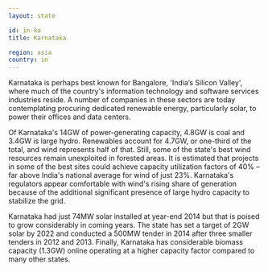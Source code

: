 ```yaml
---
layout: state

id: in-ka
title: Karnataka

region: asia
country: in
---
```

Karnataka is perhaps best known for Bangalore, 'India’s Silicon Valley', where much of the country's information technology and software services industries reside. A number of companies in these sectors are today contemplating procuring dedicated renewable energy, particularly solar, to power their offices and data centers. 

Of Karnataka's 14GW of power-generating capacity, 4.8GW is coal and 3.4GW is large hydro.  Renewables account for 4.7GW, or one-third of the total, and wind represents half of that.  Still, some of the state's best wind resources remain unexploited in forested areas. It is estimated that projects in some of the best sites could achieve capacity utilization factors of 40% – far above India's national average for wind of just 23%. Karnataka's regulators appear comfortable with wind's rising share of generation because of the additional significant presence of large hydro capacity to stabilize the grid.

Karnataka had just 74MW solar installed at year-end 2014 but that is poised to grow considerably in coming years. The state has set a target of 2GW solar by 2022 and conducted a 500MW tender in 2014 after three smaller tenders in 2012 and 2013. 
Finally, Karnataka has considerable biomass capacity (1.3GW) online operating at a higher capacity factor compared to many other states.
